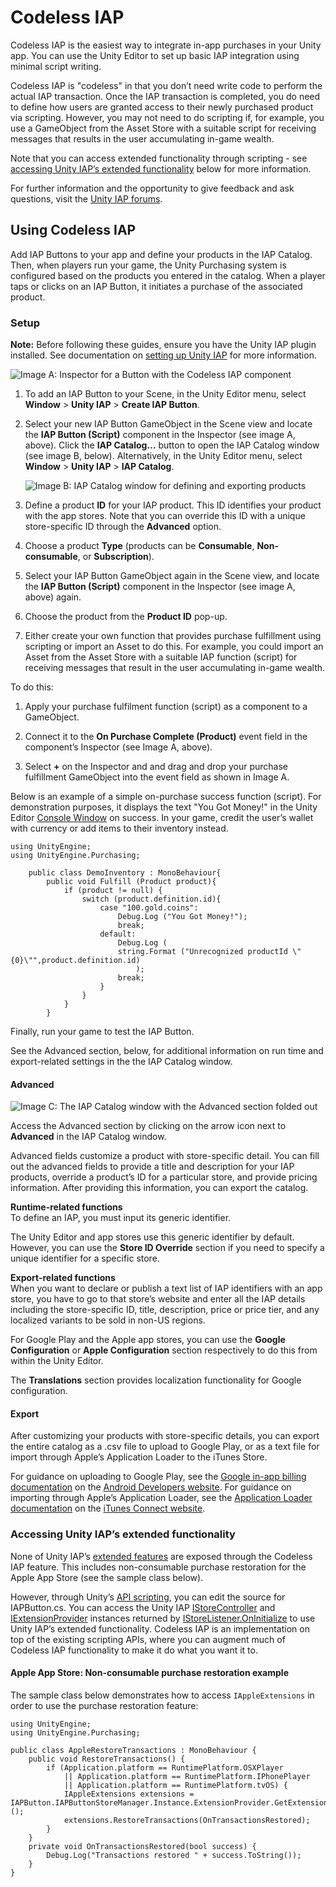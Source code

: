 # Codeless IAP

Codeless IAP is the easiest way to integrate in-app purchases in your Unity app. You can use the Unity Editor to set up basic IAP integration using minimal script writing.

Codeless IAP is "codeless" in that you don’t need write code to perform the actual IAP transaction. Once the IAP transaction is completed, you do need to define how users are granted access to their newly purchased product via scripting. However, you may not need to do scripting if, for example, you use a GameObject from the Asset Store with a suitable script for receiving messages that results in the user accumulating in-game wealth.

Note that you can access extended functionality through scripting - see [accessing Unity IAP’s extended functionality](#ExtendedFunctionality) below for more information.

For further information and the opportunity to give feedback and ask questions, visit the [Unity IAP forums](https://forum.unity3d.com/threads/ann-codeless-iap-for-unity-iap.443277/).

## Using Codeless IAP

Add IAP Buttons to your app and define your products in the IAP Catalog. Then, when players run your game, the Unity Purchasing system is configured based on the products you entered in the catalog. When a player taps or clicks on an IAP Button, it initiates a purchase of the associated product.

### Setup

__Note:__ Before following these guides, ensure you have the Unity IAP plugin installed. See documentation on [setting up Unity IAP](UnityIAPSettingUp) for more information.

![Image A: Inspector for a Button with the Codeless IAP component](../uploads/Main/CodelessIAPGettingStartedGuide_image_0.png)

1. To add an IAP Button to your Scene, in the Unity Editor menu, select __Window__ > __Unity IAP__ > __Create IAP Button__.

2. Select your new IAP Button GameObject in the Scene view and locate the __IAP Button (Script)__ component in the Inspector (see image A, above). Click the __IAP Catalog…__ button to open the IAP Catalog window (see image B, below). Alternatively, in the Unity Editor menu, select  __Window__ > __Unity IAP__ > __IAP Catalog__. 

    ![Image B: IAP Catalog window for defining and exporting products](../uploads/Main/UnityIAPCodelessIAP-1.png)

3. Define a product __ID__ for your IAP product. This ID identifies your product with the app stores. Note that you can override this ID with a unique store-specific ID through the __Advanced__ option.

4. Choose a product __Type__ (products can be __Consumable__, __Non-consumable__, or __Subscription__).

5. Select your IAP Button GameObject again in the Scene view, and locate the __IAP Button (Script)__ component in the Inspector (see image A, above) again.

6. Choose the product from the __Product ID__ pop-up.

7. Either create your own function that provides purchase fulfillment using scripting or import an Asset to do this. For example, you could import an Asset from the Asset Store with a suitable IAP function (script) for receiving messages that result in the user accumulating in-game wealth. 

To do this:

1. Apply your purchase fulfilment function (script) as a component to a GameObject.

2. Connect it to the __On Purchase Complete (Product)__ event field in the component’s Inspector (see Image A, above).

3. Select __+__ on the Inspector and and drag and drop your purchase fulfillment GameObject into the event field as shown in Image A.

Below is an example of a simple on-purchase success function (script). For demonstration purposes, it displays the text "You Got Money!" in the Unity Editor [Console Window](Console) on success. In your game, credit the user’s wallet with currency or add items to their inventory instead.

````
using UnityEngine;
using UnityEngine.Purchasing;

    public class DemoInventory : MonoBehaviour{
        public void Fulfill (Product product){
            if (product != null) {
                switch (product.definition.id){
                    case "100.gold.coins":
                        Debug.Log ("You Got Money!");
                        break;
                    default:
                        Debug.Log (
                        string.Format ("Unrecognized productId \"{0}\"",product.definition.id)
                            );
                        break;
                    }
                }
            }
        }
````

Finally, run your game to test the IAP Button.

See the Advanced section, below, for additional information on run time and export-related settings in the the IAP Catalog window. 

#### Advanced

![Image C: The IAP Catalog window with the Advanced section folded out](../uploads/Main/CodelessIAPGettingStartedGuide_image_1.png)

Access the Advanced section by clicking on the arrow icon next to __Advanced__ in the IAP Catalog window.

Advanced fields customize a product with store-specific detail. You can fill out the advanced fields to provide a title and description for your IAP products, override a product’s ID for a particular store, and provide pricing information. After providing this information, you can export the catalog.

**Runtime-related functions**<br/>
To define an IAP, you must input its generic identifier.

The Unity Editor and app stores use this generic identifier by default. However, you can use the __Store ID Override__ section if you need to specify a unique identifier for a specific store. 

**Export-related functions**<br/>
When you want to declare or publish a text list of IAP identifiers with an app store, you have to go to that store’s website and enter all the IAP details including the store-specific ID, title, description, price or price tier, and any localized variants to be sold in non-US regions.

For Google Play and the Apple app stores, you can use the __Google Configuration__ or __Apple Configuration__ section respectively to do this from within the Unity Editor.

The __Translations__ section provides localization functionality for Google configuration.

#### Export

After customizing your products with store-specific details, you can export the entire catalog as a .csv file to upload to Google Play, or as a text file for import through Apple’s Application Loader to the iTunes Store. 

For guidance on uploading to Google Play, see the [Google in-app billing documentation](https://developer.android.com/google/play/billing/billing_admin.html#billing-list-setup) on the [Android Developers website](https://developer.android.com). For guidance on importing through Apple’s Application Loader, see the [Application Loader documentation](https://itunesconnect.apple.com/docs/UsingApplicationLoader.pdf) on the [iTunes Connect website](https://itunesconnect.apple.com).

<a name="ExtendedFunctionality"></a>

### Accessing Unity IAP’s extended functionality

None of Unity IAP’s [extended features](UnityIAPStoreExtensions) are exposed through the Codeless IAP feature. This includes non-consumable purchase restoration for the Apple App Store (see the sample class below). 

However, through Unity’s [API scripting](ScriptingConcepts), you can edit the source for IAPButton.cs. You can access the Unity IAP [IStoreController](ScriptRef:Purchasing.IStoreController.html) and [IExtensionProvider](ScriptRef:Purchasing.IExtensionProvider.html) instances returned by [IStoreListener.OnInitialize](ScriptRef:Purchasing.IStoreListener.OnInitialized.html) to use Unity IAP’s extended functionality. Codeless IAP is an implementation on top of the existing scripting APIs, where you can augment much of Codeless IAP functionality to make it do what you want it to.

#### Apple App Store: Non-consumable purchase restoration example

The sample class below demonstrates how to access `IAppleExtensions` in order to use the purchase restoration feature:

```
using UnityEngine;
using UnityEngine.Purchasing;

public class AppleRestoreTransactions : MonoBehaviour {
	public void RestoreTransactions() {
		if (Application.platform == RuntimePlatform.OSXPlayer 
			|| Application.platform == RuntimePlatform.IPhonePlayer 
			|| Application.platform == RuntimePlatform.tvOS) {
			IAppleExtensions extensions = IAPButton.IAPButtonStoreManager.Instance.ExtensionProvider.GetExtension<IAppleExtensions>();
			extensions.RestoreTransactions(OnTransactionsRestored);
		}
	}
	private void OnTransactionsRestored(bool success) {
		Debug.Log("Transactions restored " + success.ToString());
	}
}
```